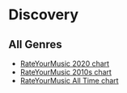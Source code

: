 # Discovery

## All Genres

- [RateYourMusic 2020 chart](https://rateyourmusic.com/customchart?page=1&chart_type=top&type=album&year=2020&genre_include=1&include_child_genres=1&genres=&include_child_genres_chk=1&include=both&origin_countries=&limit=none&countries=)
- [RateYourMusic 2010s chart](https://rateyourmusic.com/customchart?page=1&chart_type=top&type=album&year=2010s&genre_include=1&include_child_genres=1&genres=&include_child_genres_chk=1&include=both&origin_countries=&limit=none&countries=)
- [RateYourMusic All Time chart](https://rateyourmusic.com/customchart?page=1&chart_type=top&type=album&year=alltime&genre_include=1&include_child_genres=1&genres=&include_child_genres_chk=1&include=both&origin_countries=&limit=none&countries=)

